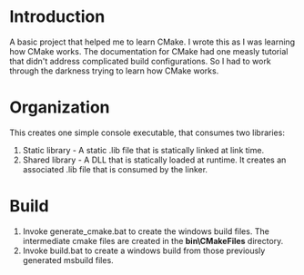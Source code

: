# Introduction

A basic project that helped me to learn CMake.
I wrote this as I was learning how CMake works. The documentation for CMake had one measly tutorial that didn't address complicated build configurations. So I had to work through the darkness trying to learn how CMake works.

# Organization
This creates one simple console executable, that consumes two libraries:

1. Static library - A static .lib file that is statically linked at link time.
2. Shared library - A DLL that is statically loaded at runtime. It creates an associated .lib file that is consumed by the linker.

# Build

1. Invoke generate_cmake.bat to create the windows build files. The intermediate cmake files are created in the **bin\CMakeFiles** directory. 
2. Invoke build.bat to create a windows build from those previously generated msbuild files.